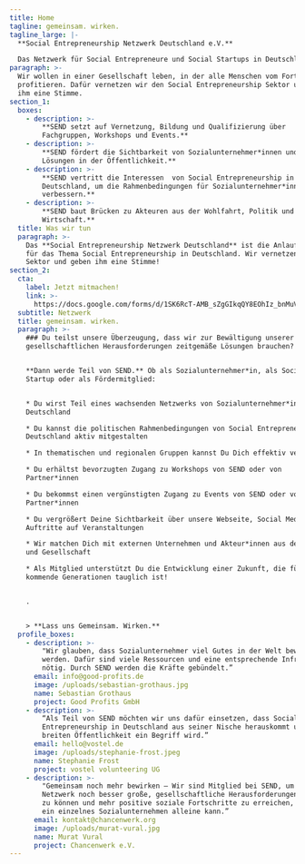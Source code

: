 ```yaml
---
title: Home
tagline: gemeinsam. wirken.
tagline_large: |-
  **Social Entrepreneurship Netzwerk Deutschland e.V.** 

  Das Netzwerk für Social Entrepreneure und Social Startups in Deutschland.
paragraph: >-
  Wir wollen in einer Gesellschaft leben, in der alle Menschen vom Fortschritt
  profitieren. Dafür vernetzen wir den Social Entrepreneurship Sektor und geben
  ihm eine Stimme.
section_1:
  boxes:
    - description: >-
        **SEND setzt auf Vernetzung, Bildung und Qualifizierung über
        Fachgruppen, Workshops und Events.**
    - description: >-
        **SEND fördert die Sichtbarkeit von Sozialunternehmer*innen und ihren
        Lösungen in der Öffentlichkeit.**
    - description: >-
        **SEND vertritt die Interessen  von Social Entrepreneurship in
        Deutschland, um die Rahmenbedingungen für Sozialunternehmer*innen zu
        verbessern.**
    - description: >-
        **SEND baut Brücken zu Akteuren aus der Wohlfahrt, Politik und
        Wirtschaft.**
  title: Was wir tun
  paragraph: >-
    Das **Social Entrepreneurship Netzwerk Deutschland** ist die Anlaufstelle
    für das Thema Social Entrepreneurship in Deutschland. Wir vernetzen den
    Sektor und geben ihm eine Stimme!
section_2:
  cta:
    label: Jetzt mitmachen!
    link: >-
      https://docs.google.com/forms/d/1SK6RcT-AMB_sZgGIkqQY8EOhIz_bnMuVSuJ7zCmd4Mg/viewform?edit_requested=true
  subtitle: Netzwerk
  title: gemeinsam. wirken.
  paragraph: >-
    ### Du teilst unsere Überzeugung, dass wir zur Bewältigung unserer
    gesellschaftlichen Herausforderungen zeitgemäße Lösungen brauchen?


    **Dann werde Teil von SEND.** Ob als Sozialunternehmer*in, als Social
    Startup oder als Fördermitglied:


    * Du wirst Teil eines wachsenden Netzwerks von Sozialunternehmer*innen in
    Deutschland 

    * Du kannst die politischen Rahmenbedingungen von Social Entrepreneurship in
    Deutschland aktiv mitgestalten

    * In thematischen und regionalen Gruppen kannst Du Dich effektiv vernetzen

    * Du erhältst bevorzugten Zugang zu Workshops von SEND oder von
    Partner*innen 

    * Du bekommst einen vergünstigten Zugang zu Events von SEND oder von
    Partner*innen

    * Du vergrößert Deine Sichtbarkeit über unsere Webseite, Social Media und
    Auftritte auf Veranstaltungen

    * Wir matchen Dich mit externen Unternehmen und Akteur*innen aus der Politik
    und Gesellschaft

    * Als Mitglied unterstützt Du die Entwicklung einer Zukunft, die für
    kommende Generationen tauglich ist! 


    .


    > **Lass uns Gemeinsam. Wirken.**
  profile_boxes:
    - description: >-
        "Wir glauben, dass Sozialunternehmer viel Gutes in der Welt bewirken
        werden. Dafür sind viele Ressourcen und eine entsprechende Infrastruktur
        nötig. Durch SEND werden die Kräfte gebündelt.”
      email: info@good-profits.de
      image: /uploads/sebastian-grothaus.jpg
      name: Sebastian Grothaus
      project: Good Profits GmbH
    - description: >-
        “Als Teil von SEND möchten wir uns dafür einsetzen, dass Social
        Entrepreneurship in Deutschland aus seiner Nische herauskommt und einer
        breiten Öffentlichkeit ein Begriff wird.”
      email: hello@vostel.de
      image: /uploads/stephanie-frost.jpeg
      name: Stephanie Frost
      project: vostel volunteering UG
    - description: >-
        "Gemeinsam noch mehr bewirken – Wir sind Mitglied bei SEND, um im
        Netzwerk noch besser große, gesellschaftliche Herausforderungen angehen
        zu können und mehr positive soziale Fortschritte zu erreichen, als es
        ein einzelnes Sozialunternehmen alleine kann.”
      email: kontakt@chancenwerk.org
      image: /uploads/murat-vural.jpg
      name: Murat Vural
      project: Chancenwerk e.V.
---
```


